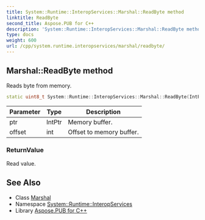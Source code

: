 ```yaml
---
title: System::Runtime::InteropServices::Marshal::ReadByte method
linktitle: ReadByte
second_title: Aspose.PUB for C++
description: 'System::Runtime::InteropServices::Marshal::ReadByte method. Reads byte from memory in C++.'
type: docs
weight: 600
url: /cpp/system.runtime.interopservices/marshal/readbyte/
---
```

## Marshal::ReadByte method


Reads byte from memory.

```cpp
static uint8_t System::Runtime::InteropServices::Marshal::ReadByte(IntPtr ptr, int offset=0)
```


| Parameter | Type | Description |
| --- | --- | --- |
| ptr | IntPtr | Memory buffer. |
| offset | int | Offset to memory buffer. |

### ReturnValue

Read value.

## See Also

* Class [Marshal](../)
* Namespace [System::Runtime::InteropServices](../../)
* Library [Aspose.PUB for C++](../../../)
